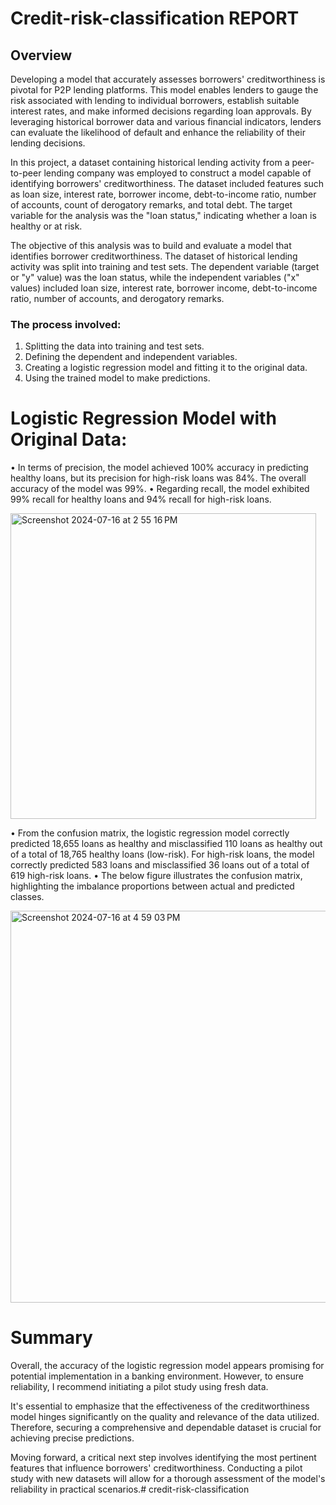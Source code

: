 # Credit-risk-classification REPORT

## Overview
Developing a model that accurately assesses borrowers' creditworthiness is pivotal for P2P lending platforms. This model enables lenders to gauge the risk associated with lending to individual borrowers, establish suitable interest rates, and make informed decisions regarding loan approvals. By leveraging historical borrower data and various financial indicators, lenders can evaluate the likelihood of default and enhance the reliability of their lending decisions.

In this project, a dataset containing historical lending activity from a peer-to-peer lending company was employed to construct a model capable of identifying borrowers' creditworthiness. The dataset included features such as loan size, interest rate, borrower income, debt-to-income ratio, number of accounts, count of derogatory remarks, and total debt. The target variable for the analysis was the "loan status," indicating whether a loan is healthy or at risk.

The objective of this analysis was to build and evaluate a model that identifies borrower creditworthiness. The dataset of historical lending activity was split into training and test sets. The dependent variable (target or "y" value) was the loan status, while the independent variables ("x" values) included loan size, interest rate, borrower income, debt-to-income ratio, number of accounts, and derogatory remarks.

### The process involved:
1.	Splitting the data into training and test sets.
2.	Defining the dependent and independent variables.
3.	Creating a logistic regression model and fitting it to the original data.
4.	Using the trained model to make predictions.

# Logistic Regression Model with Original Data:
•	In terms of precision, the model achieved 100% accuracy in predicting healthy loans, but its precision for high-risk loans was 84%. The overall accuracy of the model was 99%.
•	Regarding recall, the model exhibited 99% recall for healthy loans and 94% recall for high-risk loans.

<img width="489" alt="Screenshot 2024-07-16 at 2 55 16 PM" src="https://github.com/user-attachments/assets/fff1e2d3-c957-4ed9-97b5-0a92de24dcf5">


•	From the confusion matrix, the logistic regression model correctly predicted 18,655 loans as healthy and misclassified 110 loans as healthy out of a total of 18,765 healthy loans (low-risk). For high-risk loans, the model correctly predicted 583 loans and misclassified 36 loans out of a total of 619 high-risk loans.
•	The below figure illustrates the confusion matrix, highlighting the imbalance proportions between actual and predicted classes.

<img width="627" alt="Screenshot 2024-07-16 at 4 59 03 PM" src="https://github.com/user-attachments/assets/72ebd31a-7abb-4db7-b387-19208d847b61">

# Summary

Overall, the accuracy of the logistic regression model appears promising for potential implementation in a banking environment. However, to ensure reliability, I recommend initiating a pilot study using fresh data.

It's essential to emphasize that the effectiveness of the creditworthiness model hinges significantly on the quality and relevance of the data utilized. Therefore, securing a comprehensive and dependable dataset is crucial for achieving precise predictions.

Moving forward, a critical next step involves identifying the most pertinent features that influence borrowers' creditworthiness. Conducting a pilot study with new datasets will allow for a thorough assessment of the model's reliability in practical scenarios.# credit-risk-classification
